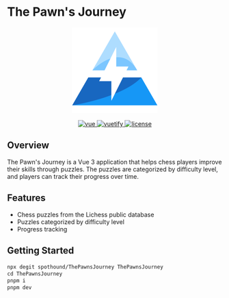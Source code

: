 # The Pawn's Journey

<p align="center">
  <img alt="The Pawn's Journey" src="public/favicon.svg" width=200px/>
</p>

<p align="center">
  <a href="https://github.com/vuejs/vue">
    <img src="https://img.shields.io/badge/vue-3-brightgreen.svg" alt="vue">
  </a>
  <a href="https://github.com/vuetifyjs/vuetify">
    <img src="https://img.shields.io/badge/vuetify-3-blue.svg" alt="vuetify">
  </a>
  <a href="https://github.com/kingyue737/vitify-admin/blob/main/LICENSE">
    <img src="https://img.shields.io/github/license/mashape/apistatus.svg" alt="license">
  </a>
</p>

## Overview

The Pawn's Journey is a Vue 3 application that helps chess players improve their skills through puzzles. The puzzles are categorized by difficulty level, and players can track their progress over time.

## Features

- Chess puzzles from the Lichess public database
- Puzzles categorized by difficulty level
- Progress tracking

## Getting Started
```
npx degit spothound/ThePawnsJourney ThePawnsJourney
cd ThePawnsJourney
pnpm i
pnpm dev
```
